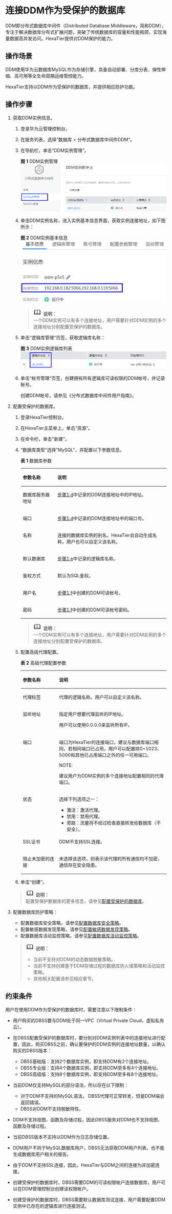 # 连接DDM作为受保护的数据库<a name="ZH-CN_TOPIC_0121926605"></a>

DDM即分布式数据库中间件（Distributed Database Middleware，简称DDM），专注于解决数据库分布式扩展问题，突破了传统数据库的容量和性能瓶颈，实现海量数据高并发访问。HexaTier提供对DDM保护的能力。

## 操作场景<a name="zh-cn_topic_0115979488_section686515561145"></a>

DDM使用华为云数据库MySQL作为存储引擎，具备自动部署、分库分表、弹性伸缩、高可用等全生命周期运维管控能力。

HexaTier支持以DDM作为受保护的数据库，并提供相应防护功能。

## 操作步骤<a name="zh-cn_topic_0115979488_section5582172252"></a>

1.  获取DDM实例信息。
    1.  登录华为云管理控制台。
    2.  在服务列表，选择“数据库 \> 分布式数据库中间件DDM“。
    3.  在导航栏，单击“DDM实例管理“。

        **图 1**  DDM实例管理<a name="zh-cn_topic_0115979488_fig19754184118420"></a>  
        ![](figures/DDM实例管理.png "DDM实例管理")

    4.  <a name="zh-cn_topic_0115979488_li15771276415"></a>单击DDM实例名称，进入实例基本信息界面，获取实例连接地址，如下图所示：

        **图 2**  DDM实例基本信息<a name="zh-cn_topic_0115979488_fig1151515201944"></a>  
        ![](figures/DDM实例基本信息.png "DDM实例基本信息")

        >![](public_sys-resources/icon-note.gif) **说明：**   
        >一个DDM实例可以有多个连接地址，用户需要针对DDM实例的多个连接地址分别配置受保护的数据库。  

    5.  <a name="zh-cn_topic_0115979488_li02933341344"></a>单击“逻辑库管理“页签，获取逻辑库名称：

        **图 3**  DDM实例逻辑库列表<a name="zh-cn_topic_0115979488_fig138795119518"></a>  
        ![](figures/DDM实例逻辑库列表.png "DDM实例逻辑库列表")

    6.  <a name="zh-cn_topic_0115979488_li41698615142"></a>单击“帐号管理“页签，创建拥有所有逻辑库可读权限的DDM帐号，并记录帐号。

        创建DDM帐号，请参见《分布式数据库中间件用户指南》。


2.  配置受保护的数据库。

    1.  登录HexaTier控制台。
    2.  在HexaTier主菜单上，单击“资源“。
    3.  在命令栏，单击“新建“。
    4.  “数据库类型“选择“MySQL“，并配置以下参数信息。

        **表 1**  数据库参数

        <a name="zh-cn_topic_0115979488_table1389095324610"></a>
        <table><thead align="left"><tr id="zh-cn_topic_0115979488_row108902534462"><th class="cellrowborder" valign="top" width="23.68%" id="mcps1.2.3.1.1"><p id="zh-cn_topic_0115979488_p16890853114616"><a name="zh-cn_topic_0115979488_p16890853114616"></a><a name="zh-cn_topic_0115979488_p16890853114616"></a>参数名称</p>
        </th>
        <th class="cellrowborder" valign="top" width="76.32%" id="mcps1.2.3.1.2"><p id="zh-cn_topic_0115979488_p16890253174611"><a name="zh-cn_topic_0115979488_p16890253174611"></a><a name="zh-cn_topic_0115979488_p16890253174611"></a>说明</p>
        </th>
        </tr>
        </thead>
        <tbody><tr id="zh-cn_topic_0115979488_row689014536469"><td class="cellrowborder" valign="top" width="23.68%" headers="mcps1.2.3.1.1 "><p id="zh-cn_topic_0115979488_p14890185354617"><a name="zh-cn_topic_0115979488_p14890185354617"></a><a name="zh-cn_topic_0115979488_p14890185354617"></a>数据库服务器地址</p>
        </td>
        <td class="cellrowborder" valign="top" width="76.32%" headers="mcps1.2.3.1.2 "><p id="zh-cn_topic_0115979488_p7890453104616"><a name="zh-cn_topic_0115979488_p7890453104616"></a><a name="zh-cn_topic_0115979488_p7890453104616"></a><a href="#zh-cn_topic_0115979488_li15771276415">步骤1.d</a>中记录的DDM连接地址中的IP地址。</p>
        </td>
        </tr>
        <tr id="zh-cn_topic_0115979488_row12890653184613"><td class="cellrowborder" valign="top" width="23.68%" headers="mcps1.2.3.1.1 "><p id="zh-cn_topic_0115979488_p189095334615"><a name="zh-cn_topic_0115979488_p189095334615"></a><a name="zh-cn_topic_0115979488_p189095334615"></a>端口</p>
        </td>
        <td class="cellrowborder" valign="top" width="76.32%" headers="mcps1.2.3.1.2 "><p id="zh-cn_topic_0115979488_p28901553134619"><a name="zh-cn_topic_0115979488_p28901553134619"></a><a name="zh-cn_topic_0115979488_p28901553134619"></a><a href="#zh-cn_topic_0115979488_li15771276415">步骤1.d</a>中记录的DDM连接地址中的端口号。</p>
        </td>
        </tr>
        <tr id="zh-cn_topic_0115979488_row8890053124611"><td class="cellrowborder" valign="top" width="23.68%" headers="mcps1.2.3.1.1 "><p id="zh-cn_topic_0115979488_p178907533465"><a name="zh-cn_topic_0115979488_p178907533465"></a><a name="zh-cn_topic_0115979488_p178907533465"></a>名称</p>
        </td>
        <td class="cellrowborder" valign="top" width="76.32%" headers="mcps1.2.3.1.2 "><p id="zh-cn_topic_0115979488_p589016532464"><a name="zh-cn_topic_0115979488_p589016532464"></a><a name="zh-cn_topic_0115979488_p589016532464"></a>连接的数据库实例的别名，HexaTier会自动生成名称，用户也可以自定义该名称。</p>
        </td>
        </tr>
        <tr id="zh-cn_topic_0115979488_row38901253174614"><td class="cellrowborder" valign="top" width="23.68%" headers="mcps1.2.3.1.1 "><p id="zh-cn_topic_0115979488_p14890553184610"><a name="zh-cn_topic_0115979488_p14890553184610"></a><a name="zh-cn_topic_0115979488_p14890553184610"></a>默认数据库</p>
        </td>
        <td class="cellrowborder" valign="top" width="76.32%" headers="mcps1.2.3.1.2 "><p id="zh-cn_topic_0115979488_p4890353114614"><a name="zh-cn_topic_0115979488_p4890353114614"></a><a name="zh-cn_topic_0115979488_p4890353114614"></a><a href="#zh-cn_topic_0115979488_li02933341344">步骤1.e</a>中记录的逻辑库名称。</p>
        </td>
        </tr>
        <tr id="zh-cn_topic_0115979488_row48901753104616"><td class="cellrowborder" valign="top" width="23.68%" headers="mcps1.2.3.1.1 "><p id="zh-cn_topic_0115979488_p8890205316462"><a name="zh-cn_topic_0115979488_p8890205316462"></a><a name="zh-cn_topic_0115979488_p8890205316462"></a>鉴权方式</p>
        </td>
        <td class="cellrowborder" valign="top" width="76.32%" headers="mcps1.2.3.1.2 "><p id="zh-cn_topic_0115979488_p1989035318461"><a name="zh-cn_topic_0115979488_p1989035318461"></a><a name="zh-cn_topic_0115979488_p1989035318461"></a>默认为SQL鉴权。</p>
        </td>
        </tr>
        <tr id="zh-cn_topic_0115979488_row9890205314612"><td class="cellrowborder" valign="top" width="23.68%" headers="mcps1.2.3.1.1 "><p id="zh-cn_topic_0115979488_p11890165311465"><a name="zh-cn_topic_0115979488_p11890165311465"></a><a name="zh-cn_topic_0115979488_p11890165311465"></a>用户名</p>
        </td>
        <td class="cellrowborder" valign="top" width="76.32%" headers="mcps1.2.3.1.2 "><p id="zh-cn_topic_0115979488_p15890145384620"><a name="zh-cn_topic_0115979488_p15890145384620"></a><a name="zh-cn_topic_0115979488_p15890145384620"></a><a href="#zh-cn_topic_0115979488_li41698615142">步骤1.f</a>中创建的DDM可读帐号。</p>
        </td>
        </tr>
        <tr id="zh-cn_topic_0115979488_row6890115312465"><td class="cellrowborder" valign="top" width="23.68%" headers="mcps1.2.3.1.1 "><p id="zh-cn_topic_0115979488_p12890653124615"><a name="zh-cn_topic_0115979488_p12890653124615"></a><a name="zh-cn_topic_0115979488_p12890653124615"></a>密码</p>
        </td>
        <td class="cellrowborder" valign="top" width="76.32%" headers="mcps1.2.3.1.2 "><p id="zh-cn_topic_0115979488_p7890165334613"><a name="zh-cn_topic_0115979488_p7890165334613"></a><a name="zh-cn_topic_0115979488_p7890165334613"></a><a href="#zh-cn_topic_0115979488_li41698615142">步骤1.f</a>中创建的DDM可读帐号密码。</p>
        </td>
        </tr>
        </tbody>
        </table>

        >![](public_sys-resources/icon-note.gif) **说明：**   
        >一个DDM实例可以有多个连接地址，用户需要针对DDM实例的多个连接地址分别配置受保护的数据库。  

    5.  配置高级代理配置。

        **表 2**  高级代理配置参数

        <a name="zh-cn_topic_0115979488_table2090725374618"></a>
        <table><thead align="left"><tr id="zh-cn_topic_0115979488_row19907155320466"><th class="cellrowborder" valign="top" width="24.81%" id="mcps1.2.3.1.1"><p id="zh-cn_topic_0115979488_p199071753144619"><a name="zh-cn_topic_0115979488_p199071753144619"></a><a name="zh-cn_topic_0115979488_p199071753144619"></a>参数名称</p>
        </th>
        <th class="cellrowborder" valign="top" width="75.19%" id="mcps1.2.3.1.2"><p id="zh-cn_topic_0115979488_p790755374610"><a name="zh-cn_topic_0115979488_p790755374610"></a><a name="zh-cn_topic_0115979488_p790755374610"></a>说明</p>
        </th>
        </tr>
        </thead>
        <tbody><tr id="zh-cn_topic_0115979488_row119071553104612"><td class="cellrowborder" valign="top" width="24.81%" headers="mcps1.2.3.1.1 "><p id="zh-cn_topic_0115979488_p290775324611"><a name="zh-cn_topic_0115979488_p290775324611"></a><a name="zh-cn_topic_0115979488_p290775324611"></a>代理标签</p>
        </td>
        <td class="cellrowborder" valign="top" width="75.19%" headers="mcps1.2.3.1.2 "><p id="zh-cn_topic_0115979488_p169071753114613"><a name="zh-cn_topic_0115979488_p169071753114613"></a><a name="zh-cn_topic_0115979488_p169071753114613"></a>代理的逻辑名称。用户可以自定义该名称。</p>
        </td>
        </tr>
        <tr id="zh-cn_topic_0115979488_row189071053104613"><td class="cellrowborder" valign="top" width="24.81%" headers="mcps1.2.3.1.1 "><p id="zh-cn_topic_0115979488_p2907165310461"><a name="zh-cn_topic_0115979488_p2907165310461"></a><a name="zh-cn_topic_0115979488_p2907165310461"></a>监听地址</p>
        </td>
        <td class="cellrowborder" valign="top" width="75.19%" headers="mcps1.2.3.1.2 "><p id="zh-cn_topic_0115979488_p59078534465"><a name="zh-cn_topic_0115979488_p59078534465"></a><a name="zh-cn_topic_0115979488_p59078534465"></a>指定用户想要代理监听的IP地址。</p>
        <p id="zh-cn_topic_0115979488_p09071553104611"><a name="zh-cn_topic_0115979488_p09071553104611"></a><a name="zh-cn_topic_0115979488_p09071553104611"></a>用户可以使用0.0.0.0来监听所有IP。</p>
        </td>
        </tr>
        <tr id="zh-cn_topic_0115979488_row13907753134614"><td class="cellrowborder" valign="top" width="24.81%" headers="mcps1.2.3.1.1 "><p id="zh-cn_topic_0115979488_p49077530469"><a name="zh-cn_topic_0115979488_p49077530469"></a><a name="zh-cn_topic_0115979488_p49077530469"></a>端口</p>
        </td>
        <td class="cellrowborder" valign="top" width="75.19%" headers="mcps1.2.3.1.2 "><p id="zh-cn_topic_0115979488_p1907115310467"><a name="zh-cn_topic_0115979488_p1907115310467"></a><a name="zh-cn_topic_0115979488_p1907115310467"></a>端口为HexaTier的连接端口，建议与数据库端口相同，若相同端口已占用，用户可以配置除0~1023、5000和其他已占用端口之外的任一可用端口。</p>
        <div class="note" id="zh-cn_topic_0115979488_note29071253144613"><a name="zh-cn_topic_0115979488_note29071253144613"></a><a name="zh-cn_topic_0115979488_note29071253144613"></a><span class="notetitle"> NOTE: </span><div class="notebody"><p id="zh-cn_topic_0115979488_p169071653164616"><a name="zh-cn_topic_0115979488_p169071653164616"></a><a name="zh-cn_topic_0115979488_p169071653164616"></a>建议用户为DDM实例的多个连接地址配置相同的代理端口。</p>
        </div></div>
        </td>
        </tr>
        <tr id="zh-cn_topic_0115979488_row15907115304617"><td class="cellrowborder" valign="top" width="24.81%" headers="mcps1.2.3.1.1 "><p id="zh-cn_topic_0115979488_p119073539468"><a name="zh-cn_topic_0115979488_p119073539468"></a><a name="zh-cn_topic_0115979488_p119073539468"></a>状态</p>
        </td>
        <td class="cellrowborder" valign="top" width="75.19%" headers="mcps1.2.3.1.2 "><p id="zh-cn_topic_0115979488_p49078539462"><a name="zh-cn_topic_0115979488_p49078539462"></a><a name="zh-cn_topic_0115979488_p49078539462"></a>选择下列选项之一：</p>
        <a name="zh-cn_topic_0115979488_ul179071653164618"></a><a name="zh-cn_topic_0115979488_ul179071653164618"></a><ul id="zh-cn_topic_0115979488_ul179071653164618"><li>激活：激活代理。</li><li>禁用：禁用代理。</li><li>旁路：流量将不经过检查直接转发给数据库（不安全）。</li></ul>
        </td>
        </tr>
        <tr id="zh-cn_topic_0115979488_row159071753134612"><td class="cellrowborder" valign="top" width="24.81%" headers="mcps1.2.3.1.1 "><p id="zh-cn_topic_0115979488_p590715354618"><a name="zh-cn_topic_0115979488_p590715354618"></a><a name="zh-cn_topic_0115979488_p590715354618"></a>SSL证书</p>
        </td>
        <td class="cellrowborder" valign="top" width="75.19%" headers="mcps1.2.3.1.2 "><p id="zh-cn_topic_0115979488_p159071953164620"><a name="zh-cn_topic_0115979488_p159071953164620"></a><a name="zh-cn_topic_0115979488_p159071953164620"></a>DDM不支持SSL连接。</p>
        </td>
        </tr>
        <tr id="zh-cn_topic_0115979488_row390745315462"><td class="cellrowborder" valign="top" width="24.81%" headers="mcps1.2.3.1.1 "><p id="zh-cn_topic_0115979488_p09072053164618"><a name="zh-cn_topic_0115979488_p09072053164618"></a><a name="zh-cn_topic_0115979488_p09072053164618"></a>阻止未加密的连接</p>
        </td>
        <td class="cellrowborder" valign="top" width="75.19%" headers="mcps1.2.3.1.2 "><p id="zh-cn_topic_0115979488_p390717532461"><a name="zh-cn_topic_0115979488_p390717532461"></a><a name="zh-cn_topic_0115979488_p390717532461"></a>未选择该选项，则表示该代理的所有通信均不加密，通信存在安全隐患。</p>
        </td>
        </tr>
        </tbody>
        </table>

    6.  单击“创建“。

    >![](public_sys-resources/icon-note.gif) **说明：**   
    >配置受保护数据库的更多信息，请参见[配置受保护的数据库](配置受保护的数据库.md#ZH-CN_TOPIC_0111166540)。  

3.  配置数据库防护策略：

    -   配置数据库安全策略，请参见[配置数据库安全策略](数据库安全策略简介.md#ZH-CN_TOPIC_0111166347)。
    -   配置敏感数据发现策略，请参见[配置敏感数据发现策略](敏感数据发现策略简介.md#ZH-CN_TOPIC_0111166439)。
    -   配置数据库活动监控策略，请参见[配置数据库活动监控策略](数据库活动监控策略简介.md#ZH-CN_TOPIC_0111166432)。

    >![](public_sys-resources/icon-note.gif) **说明：**   
    >-   当前不支持对DDM的动态数据脱敏策略。  
    >-   当前不支持创建基于DDM存储过程的数据库防火墙策略和活动监控策略。  
    >-   其他相关配置请参见相应章节。  


## 约束条件<a name="zh-cn_topic_0115979488_section148658211359"></a>

用户在使用DDM作为受保护的数据库时，需要注意以下限制条件：

-   用户购买的DBSS要与DDM处于同一VPC（Virtual Private Cloud，虚拟私有云）。
-   在DBSS配置受保护的数据库时，要分别对DDM实例列表中的连接地址进行配置，因此，购买DBSS之前，确认要保护的DDM实例的连接地址数量，以确认购买的DBSS版本：
    -   DBSS基础版：支持2个数据库实例，即支持DDM有2个连接地址。
    -   DBSS专业版：支持4个数据库实例，即支持DDM至多有4个连接地址。
    -   DBSS高级版：支持8个数据库实例，即支持DDM至多有8个连接地址。

-   当前DDM仅支持MySQL的部分语法，所以存在以下限制：
    -   对于DDM不支持的MySQL语法， DBSS代理可正常转发，但是DDM端会返回错误。
    -   DBSS对DDM不支持脱敏特性。

-   DDM不支持视图、函数及存储过程，因此DBSS服务对DDM也不支持视图、函数及存储过程。
-   当前DBSS版本不支持以DDM作为日志存储位置。
-   DDM用户不同于MySQL数据库用户，DBSS无法获取DDM用户列表，也不能生成数据库用户相关的报告。
-   由于DDM不支持SSL连接，因此，HexaTier与DDM之间的连接为非加密连接。
-   创建受保护的数据库时，DBSS需要DDM的可读权限帐户连接数据库，用户可以在DDM管理控制台创建该权限帐户。
-   创建受保护的数据库时，DBSS需要默认数据库测试连接，用户需要配置DDM实例中已存在的逻辑库进行连接测试。

